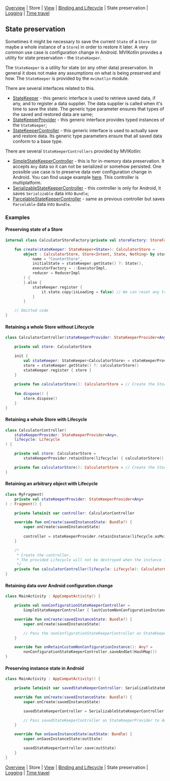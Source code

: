 [Overview](index.md) | Store | [View](view.md) | [Binding and Lifecycle](binding_and_lifecycle.md) | State preservation | [Logging](logging.md) | [Time travel](time_travel.md)

## State preservation

Sometimes it might be necessary to save the current `State` of a `Store` (or maybe a whole instance of a `Store`) in order to restore it later. A very common use case is configuration change in Android. MVIKotlin provides a utility for state preservation - the `StateKeeper`.

The `StateKeeper` is a utility for state (or any other data) preservation. In general it does not make any assumptions on what is being preserved and how. The `StateKeeper` is provided by the `mvikotlin` module.

There are several interfaces related to this.

- [StateKeeper](https://github.com/arkivanov/MVIKotlin/blob/master/mvikotlin/src/commonMain/kotlin/com/arkivanov/mvikotlin/core/statekeeper/StateKeeper.kt) - this generic interface is used to retrieve saved data, if any, and to register a data supplier. The data supplier is called when it's time to save the state. The generic type parameter ensures that types of the saved and restored data are same;
- [StateKeeperProvider](https://github.com/arkivanov/MVIKotlin/blob/master/mvikotlin/src/commonMain/kotlin/com/arkivanov/mvikotlin/core/statekeeper/StateKeeperProvider.kt) - this generic interface provides typed instances of the `StateKeeper`;
- [StateKeeperController](https://github.com/arkivanov/MVIKotlin/blob/master/mvikotlin/src/commonMain/kotlin/com/arkivanov/mvikotlin/core/statekeeper/StateKeeperController.kt) - this generic interface is used to actually save and restore data. Its generic type parameters ensure that all saved data conform to a base type.

There are several `StateKeeperControllers` provided by MVIKotlin:

- [SimpleStateKeeperController](https://github.com/arkivanov/MVIKotlin/blob/master/mvikotlin/src/commonMain/kotlin/com/arkivanov/mvikotlin/core/statekeeper/SimpleStateKeeperControllerFactory.kt) - this is for in-memory data preservation. It accepts `Any` data so it can not be serialized or somehow persisted. One possible use case is to preserve data over configuration change in Android. You can find usage example [here](https://github.com/arkivanov/MVIKotlin/blob/master/sample/todo-app-android/src/main/java/com/arkivanov/mvikotlin/sample/todo/android/MainActivity.kt). This controller is multiplatform.
- [SerializableStateKeeperController](https://github.com/arkivanov/MVIKotlin/blob/master/mvikotlin/src/androidMain/kotlin/com/arkivanov/mvikotlin/core/statekeeper/SerializableStateKeeperControllerFactory.kt) -  this controller is only for Android, it saves `Serializable` data into `Bundle`;
- [ParcelableStateKeeperController](https://github.com/arkivanov/MVIKotlin/blob/master/mvikotlin/src/androidMain/kotlin/com/arkivanov/mvikotlin/core/statekeeper/ParcelableStateKeeperControllerFactory.kt) - same as previous controller but saves `Parcelable` data into `Bundle`.

### Examples

#### Preserving state of a Store

```kotlin
internal class CalculatorStoreFactory(private val storeFactory: StoreFactory) {

    fun create(stateKeeper: StateKeeper<State>): CalculatorStore =
        object : CalculatorStore, Store<Intent, State, Nothing> by storeFactory.create(
            name = "CounterStore",
            initialState = stateKeeper.getState() ?: State(),
            executorFactory = ::ExecutorImpl,
            reducer = ReducerImpl
        ) {
        }.also {
            stateKeeper.register { 
                it.state.copy(isLoading = false) // We can reset any transient state here
            }
        }

    // Omitted code
}
```

#### Retaining a whole Store without Lifecycle

```kotlin
class CalculatorController(stateKeeperProvider: StateKeeperProvider<Any>) {

    private val store: CalculatorStore

    init {
        val stateKeeper: StateKeeper<CalculatorStore> = stateKeeperProvider.get()
        store = stateKeeper.getState() ?: calculatorStore()
        stateKeeper.register { store }
    }
    
    private fun calculatorStore(): CalculatorStore = // Create the Store
    
    fun dispose() {
        store.dispose()
    }
}
```

#### Retaining a whole Store with Lifecycle

```kotlin
class CalculatorController(
    stateKeeperProvider: StateKeeperProvider<Any>,
    lifecycle: Lifecycle
) {

    private val store: CalculatorStore = 
        stateKeeperProvider.retainStore(lifecycle) { calculatorStore() }

    private fun calculatorStore(): CalculatorStore = // Create the Store
}
```

#### Retaining an arbitrary object with Lifecycle

```kotlin
class MyFragment(
    private val stateKeeperProvider: StateKeeperProvider<Any>
) : Fragment() {

    private lateinit var controller: CalculatorController

    override fun onCreate(savedInstanceState: Bundle?) {
        super.onCreate(savedInstanceState)
        
        controller = stateKeeperProvider.retainInstance(lifecycle.asMviLifecycle(), ::calculatorController)
    }

    /*
     * Create the controller.
     * The provided Lifecycle will not be destroyed when the instance is retained.
     */
    private fun calculatorController(lifecycle: Lifecycle): CalculatorController = // Create the controller
}
```

#### Retaining data over Android configuration change

```kotlin
class MainActivity : AppCompatActivity() {

    private val nonConfigurationStateKeeperController = 
        SimpleStateKeeperController { lastCustomNonConfigurationInstance as MutableMap<String, Any>? }

    override fun onCreate(savedInstanceState: Bundle?) {
        super.onCreate(savedInstanceState)

        // Pass the nonConfigurationStateKeeperController as StateKeeperProvider to dependencies
    }

    override fun onRetainCustomNonConfigurationInstance(): Any? =
        nonConfigurationStateKeeperController.saveAndGet(HashMap())
}
```

#### Preserving instance state in Android

```kotlin
class MainActivity : AppCompatActivity() {

    private lateinit var savedStateKeeperController: SerializableStateKeeperController

    override fun onCreate(savedInstanceState: Bundle?) {
        super.onCreate(savedInstanceState)

        savedStateKeeperController = SerializableStateKeeperController { savedInstanceState }

        // Pass savedStateKeeperController as StateKeeperProvider to dependencies
    }

    override fun onSaveInstanceState(outState: Bundle) {
        super.onSaveInstanceState(outState)

        savedStateKeeperController.save(outState)
    }
}
```

[Overview](index.md) | Store | [View](view.md) | [Binding and Lifecycle](binding_and_lifecycle.md) | State preservation | [Logging](logging.md) | [Time travel](time_travel.md)
